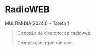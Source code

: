 # RadioWEB
MULTIMIDIA(2024.1) - Tarefa 1

>Conexão de diretorio:
>cd radioweb.
>
>Compilação:
>npm run dev.